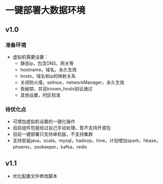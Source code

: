 # 一键部署大数据环境

## v1.0

### 准备环境

* 虚拟机需要设置：
    * 静态ip，包含DNS，网关等
    * hostname，域名，永久生效
    * hosts，域名和ip的映射关系
    * 关闭防火墙，selinux，networkManager，永久生效
    * 免秘钥，并且known_hosts验证通过
    * 其他设置，时区校准
    
### 待优化点    
* 可增加虚拟机设置的一键化操作
* 目前组件包是经过自己手动处理，暂不支持开源包
* 目前一键部署只支持单机版，不支持集群
* 支持安装java，scala，mysql，hadoop，hive，计划增加spark，hbase，phoenix，zookeeper，kafka，redis

## v1.1
* 优化配置文件修改脚本